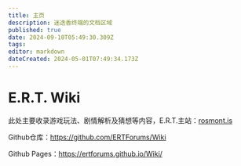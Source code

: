 ```yaml
---
title: 主页
description: 迷迭香终端的文档区域
published: true
date: 2024-09-10T05:49:30.309Z
tags: 
editor: markdown
dateCreated: 2024-05-01T07:49:34.173Z
---
```


# E.R.T. Wiki
此处主要收录游戏玩法、剧情解析及猜想等内容，E.R.T.主站：[rosmont.is](https://rosmont.is)

Github仓库：https://github.com/ERTForums/Wiki

Github Pages：https://ertforums.github.io/Wiki/